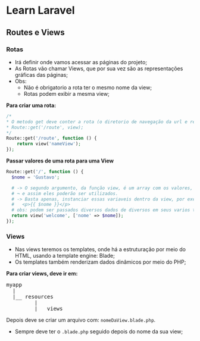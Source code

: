 # Learn Laravel


## Routes e Views

### Rotas

+ Irá definir onde vamos acessar as páginas do projeto;
+ As Rotas vão chamar Views, que por sua vez são  as representações gráficas das páginas;
+ Obs:
    + Não é obrigatorio a rota ter o mesmo nome da view;
    + Rotas podem exibir a mesma view;

**Para criar uma rota:**

```php
/*
* O metodo get deve conter a rota (o diretorio de navegação da url e retornar uma view, ou seja, um template)
* Route::get('/route', view);
*/
Route::get('/route', function () {
    return view('nameView');
});
```

**Passar valores de uma rota para uma View**

```php
Route::get('/', function () {
  $nome = 'Gustavo';

  # -> O segundo argumento, da função view, é um array com os valores, que serão passados para a View
  # ¬ e assim eles poderão ser utilizados.
  # -> Basta apenas, instanciar essas variaveis dentro da view, por exemplo dentro de uma view use:
  #   <p>{{ $nome }}</p>
  # obs: podem ser passados diversos dados de diversos em seus varios tipos, no Blade não há essa limitação de tipagem
  return view('welcome', ['nome' => $nome]);
});
```
### Views

+ Nas views teremos os templates, onde há a estruturação por meio do HTML, usando a template engine: Blade;
+ Os templates também renderizam dados dinâmicos por meio do PHP;

**Para criar views, deve ir em:**

<pre>
myapp
  |
  |__ resources
         |
         |__ views
</pre>

Depois deve se criar um arquivo com: `nomeDaView.blade.php`.
  - Sempre deve ter o `.blade.php` seguido depois do nome da sua view;

